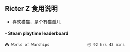 ## Ricter Z 食用说明
- 喜欢猫猫，是个冇猫孤儿

<!-- steam-box start -->
#### - Steam playtime leaderboard
```text
🎮 World of Warships                 🕘 92 hrs 43 mins
```
<!-- Powered by https://github.com/YouEclipse/steam-box . -->
<!-- steam-box end -->

